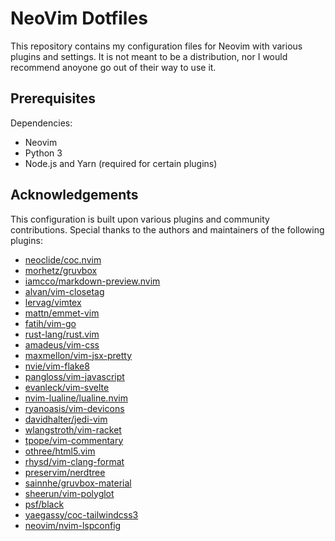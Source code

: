 NeoVim Dotfiles
===============

This repository contains my configuration files for Neovim with various plugins and settings. It is not meant to be a distribution, nor I would recommend anoyone go out of their way to use it.

Prerequisites
-------------

 Dependencies:

*   Neovim
*   Python 3
*   Node.js and Yarn (required for certain plugins)


Acknowledgements
----------------

This configuration is built upon various plugins and community contributions. Special thanks to the authors and maintainers of the following plugins:

*   [neoclide/coc.nvim](https://github.com/neoclide/coc.nvim)
*   [morhetz/gruvbox](https://github.com/morhetz/gruvbox)
*   [iamcco/markdown-preview.nvim](https://github.com/iamcco/markdown-preview.nvim)
*   [alvan/vim-closetag](https://github.com/alvan/vim-closetag)
*   [lervag/vimtex](https://github.com/lervag/vimtex)
*   [mattn/emmet-vim](https://github.com/mattn/emmet-vim)
*   [fatih/vim-go](https://github.com/fatih/vim-go)
*   [rust-lang/rust.vim](https://github.com/rust-lang/rust.vim)
*   [amadeus/vim-css](https://github.com/amadeus/vim-css)
*   [maxmellon/vim-jsx-pretty](https://github.com/maxmellon/vim-jsx-pretty)
*   [nvie/vim-flake8](https://github.com/nvie/vim-flake8)
*   [pangloss/vim-javascript](https://github.com/pangloss/vim-javascript)
*   [evanleck/vim-svelte](https://github.com/evanleck/vim-svelte)
*   [nvim-lualine/lualine.nvim](https://github.com/nvim-lualine/lualine.nvim)
*   [ryanoasis/vim-devicons](https://github.com/ryanoasis/vim-devicons)
*   [davidhalter/jedi-vim](https://github.com/davidhalter/jedi-vim)
*   [wlangstroth/vim-racket](https://github.com/wlangstroth/vim-racket)
*   [tpope/vim-commentary](https://github.com/tpope/vim-commentary)
*   [othree/html5.vim](https://github.com/othree/html5.vim)
*   [rhysd/vim-clang-format](https://github.com/rhysd/vim-clang-format)
*   [preservim/nerdtree](https://github.com/preservim/nerdtree)
*   [sainnhe/gruvbox-material](https://github.com/sainnhe/gruvbox-material)
*   [sheerun/vim-polyglot](https://github.com/sheerun/vim-polyglot)
*   [psf/black](https://github.com/psf/black)
*   [yaegassy/coc-tailwindcss3](https://github.com/yaegassy/coc-tailwindcss3)
*   [neovim/nvim-lspconfig](https://github.com/neovim/nvim-lspconfig)
